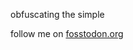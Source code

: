 obfuscating the simple

follow me on <a rel="me" href="https://fosstodon.org/@LucaFilipozzi">fosstodon.org</a>
